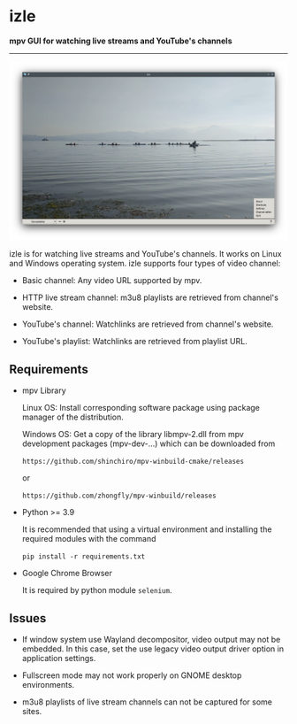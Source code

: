 # izle
**mpv GUI for watching live streams and YouTube's channels**

---

![ScreenShot](https://raw.githubusercontent.com/sgngr/izle/main/izle-Screenshot.png) 

izle is for watching live streams and YouTube's channels. It works on Linux and Windows operating system.
izle supports four types of video channel:

- Basic channel: Any video URL supported by mpv.

- HTTP live stream channel: m3u8 playlists are retrieved from channel's website.

- YouTube's channel: Watchlinks are retrieved from channel's website.

- YouTube's playlist: Watchlinks are retrieved from playlist URL.

## Requirements

- mpv Library

    Linux OS: Install corresponding software package using package manager of the distribution. 
    
    Windows OS: Get a copy of the library libmpv-2.dll from mpv development packages (mpv-dev-...) which can be downloaded from
    
    `https://github.com/shinchiro/mpv-winbuild-cmake/releases`

    or
    
    `https://github.com/zhongfly/mpv-winbuild/releases`
    

- Python >= 3.9
   
    It is recommended that using a virtual environment and installing the required modules with the command
   
    `pip install -r requirements.txt`

    
- Google Chrome Browser

    It is required by python module `selenium`.
    
    
## Issues

- If window system use Wayland decompositor, video output may not be embedded. In this case, set the use legacy video output driver option in application settings.

- Fullscreen mode may not work properly on GNOME desktop environments.

- m3u8 playlists of live stream channels can not be captured for some sites.
